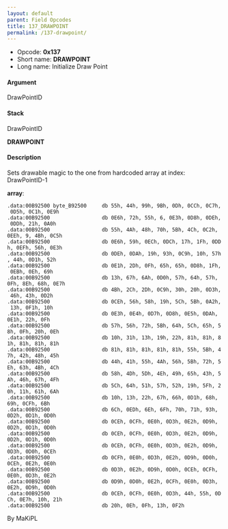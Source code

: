 ```yaml
---
layout: default
parent: Field Opcodes
title: 137_DRAWPOINT
permalink: /137-drawpoint/
---
```


-   Opcode: **0x137**
-   Short name: **DRAWPOINT**
-   Long name: Initialize Draw Point

#### Argument

DrawPointID

#### Stack

  
DrawPointID

**DRAWPOINT**

#### Description

Sets drawable magic to the one from hardcoded array at index: DrawPointID-1

**array**:

`.data:00B92500 byte_B92500     db 55h, 44h, 99h, 9Bh, 0Dh, 0CCh, 0C7h, 0D5h, 0C1h, 0E9h`  
`.data:00B92500                 db 0E6h, 72h, 55h, 6, 0E3h, 0D8h, 0DEh, 0DDh, 21h, 0A0h`  
`.data:00B92500                 db 55h, 4Ah, 48h, 70h, 5Bh, 4Ch, 0C2h, 0EEh, 9, 4Bh, 0C5h`  
`.data:00B92500                 db 0E6h, 59h, 0ECh, 0DCh, 17h, 1Fh, 0DDh, 0EFh, 56h, 0E3h`  
`.data:00B92500                 db 0DEh, 0DAh, 19h, 93h, 0C9h, 10h, 57h, 44h, 0D1h, 52h`  
`.data:00B92500                 db 0E1h, 2Dh, 0Fh, 65h, 65h, 0D8h, 1Fh, 0EBh, 0Eh, 69h`  
`.data:00B92500                 db 13h, 67h, 6Ah, 0D0h, 57h, 64h, 57h, 0Fh, 8Eh, 68h, 0E7h`  
`.data:00B92500                 db 4Bh, 2Ch, 2Dh, 0C9h, 30h, 20h, 0D3h, 46h, 43h, 0D2h`  
`.data:00B92500                 db 0CEh, 56h, 58h, 19h, 5Ch, 5Bh, 0A2h, 13h, 0F1h, 10h`  
`.data:00B92500                 db 0E3h, 0E4h, 0D7h, 0D8h, 0E5h, 0DAh, 0E1h, 22h, 0Fh`  
`.data:00B92500                 db 57h, 56h, 72h, 5Bh, 64h, 5Ch, 65h, 58h, 0Fh, 20h, 0Eh`  
`.data:00B92500                 db 10h, 31h, 13h, 19h, 22h, 81h, 81h, 81h, 81h, 81h, 81h`  
`.data:00B92500                 db 81h, 81h, 81h, 81h, 81h, 55h, 5Bh, 47h, 42h, 48h, 45h`  
`.data:00B92500                 db 44h, 41h, 55h, 4Ah, 56h, 5Bh, 72h, 5Eh, 63h, 4Bh, 4Ch`  
`.data:00B92500                 db 58h, 4Dh, 5Dh, 4Eh, 49h, 65h, 43h, 5Ah, 46h, 67h, 4Fh`  
`.data:00B92500                 db 5Ch, 64h, 51h, 57h, 52h, 19h, 5Fh, 20h, 11h, 61h, 6Ah`  
`.data:00B92500                 db 10h, 13h, 22h, 67h, 66h, 0D1h, 68h, 69h, 0CFh, 6Bh`  
`.data:00B92500                 db 6Ch, 0EDh, 6Eh, 6Fh, 70h, 71h, 93h, 0D2h, 0D1h, 0D0h`  
`.data:00B92500                 db 0CEh, 0CFh, 0E0h, 0D3h, 0E2h, 0D9h, 0D2h, 0D1h, 0D0h`  
`.data:00B92500                 db 0CEh, 0CFh, 0E0h, 0D3h, 0E2h, 0D9h, 0D2h, 0D1h, 0D0h`  
`.data:00B92500                 db 0CEh, 0CFh, 0E0h, 0D3h, 0E2h, 0D9h, 0D3h, 0D0h, 0CEh`  
`.data:00B92500                 db 0CFh, 0E0h, 0D3h, 0E2h, 0D9h, 0D0h, 0CEh, 0E2h, 0E0h`  
`.data:00B92500                 db 0D3h, 0E2h, 0D9h, 0D0h, 0CEh, 0CFh, 0E0h, 0D3h, 0E2h`  
`.data:00B92500                 db 0D9h, 0D0h, 0E2h, 0CFh, 0E0h, 0D3h, 0E2h, 0D9h, 0D0h`  
`.data:00B92500                 db 0CEh, 0CFh, 0E0h, 0D3h, 44h, 55h, 0DCh, 0E7h, 10h, 21h`  
`.data:00B92500                 db 20h, 0Eh, 0Fh, 13h, 0F2h`

By MaKiPL
